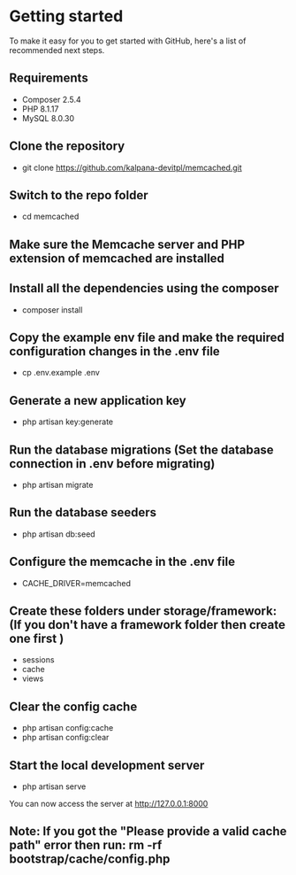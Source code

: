 # Getting started
To make it easy for you to get started with GitHub, here's a list of recommended next steps.

## Requirements

- Composer 2.5.4
- PHP 8.1.17
- MySQL 8.0.30

## Clone the repository
- git clone https://github.com/kalpana-devitpl/memcached.git

## Switch to the repo folder
- cd memcached

## Make sure the Memcache server and PHP extension of memcached are installed

## Install all the dependencies using the composer
- composer install

## Copy the example env file and make the required configuration changes in the .env file
- cp .env.example .env

## Generate a new application key
- php artisan key:generate

## Run the database migrations (Set the database connection in .env before migrating)
 - php artisan migrate
   
## Run the database seeders
 - php artisan db:seed
   
## Configure the memcache in the .env file
 - CACHE_DRIVER=memcached
   
## Create these folders under storage/framework: (If you don't have a framework folder then create one first )
 - sessions
 - cache
 - views
   
## Clear the config cache
 - php artisan config:cache
 - php artisan config:clear
   
## Start the local development server
- php artisan serve

You can now access the server at http://127.0.0.1:8000

## Note: If you got the "Please provide a valid cache path" error then run: rm -rf bootstrap/cache/config.php

